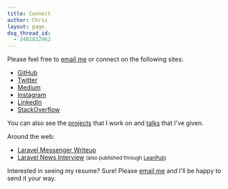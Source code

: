```yaml
---
title: Connect
author: Chris
layout: page
dsq_thread_id:
  - 3401832962
---
```

Please feel free to <a href='mailto:cmgmyr@gmail.com'>email me</a> or connect on the following sites:

  * <a href="https://github.com/cmgmyr" target="_blank">GitHub</a>
  * <a href="https://twitter.com/cmgmyr" target="_blank">Twitter</a>
  * <a href="https://medium.com/@cmgmyr" target="_blank">Medium</a>
  * <a href="https://www.instagram.com/cmgmyr/" target="_blank">Instagram</a>
  * <a href="http://www.linkedin.com/in/chrisgmyr" target="_blank">LinkedIn</a>
  * <a href="http://stackoverflow.com/users/1791532/chris-g" target="_blank">StackOverflow</a>

You can also see the [projects](/projects) that I work on and [talks](/talks) that I've given.

Around the web:

  * <a href="https://laravel-news.com/2014/11/laravel-user-messenger/" target="_blank">Laravel Messenger Writeup</a>
  * <a href="https://laravel-news.com/2015/01/artisan-files-chris-gmyr/" target="_blank">Laravel News Interview</a> <small>(also published through [LeanPub](https://leanpub.com/theartisanfiles-volume2))</small>

Interested in seeing my resume? Sure! Please <a href='mailto:cmgmyr@gmail.com'>email me</a> and I'll be happy to send it your way.
